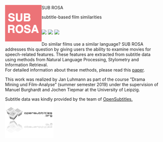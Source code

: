 <img src="https://raw.githubusercontent.com/bbrause/subrosa/master/img/subrosa_logo.png" alt="SUB ROSA" title="SUB ROSA" height="120" align="left">
SUB ROSA

subtitle-based film similarities  

<img src="https://img.shields.io/github/license/bbrause/subrosa?color=Lightgray"/> <img src="https://img.shields.io/github/repo-size/bbrause/subrosa?color=Lightgray"/> <img src="https://img.shields.io/github/last-commit/bbrause/subrosa?color=Lightgray"/> 
----

Do similar films use a similar language? SUB ROSA addresses this question by giving users the ability to examine movies for  speech-related features. These features are extracted from subtitle data using methods from Natural Language Processing, Stylometry and Information Retrieval.  
For detailed information about these methods, please read this [paper](https://github.com/bbrause/subrosa/raw/master/Luhmann_2019_MovieSimilarities.pdf).   

This work was realized by Jan Luhmann as part of the course ”Drama Mining und Film-Analyse” (summer semester 2019) under the supervision of Manuel Burghardt and Jochen Tiepmar at the University of Leipzig.  

Subtitle data was kindly provided by the team of <a href="http://www.opensubtitles.org">OpenSubtitles.  
<a href="http://www.opensubtitles.org"><img src="https://raw.githubusercontent.com/bbrause/subrosa/master/img/opensubtitles_logo.png" title="OpenSubtitles" height="120"/></a>
